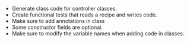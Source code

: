 * Generate class code for controller classes.
* Create functional tests that reads a recipe and writes code.
* Make sure to add annotations in class
* Some constructor fields are optional.
* Make sure to modify the variable names when adding code in classes.
